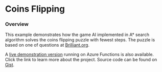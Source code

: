 # Coins Flipping

### Overview

This example demonstrates how the game AI implemented in A* search algorithm solves the coins flipping puzzle with fewest steps. The puzzle is based on one of questions at [Brilliant.org](https://brilliant.org/practice/flipping-pairs/?chapter=introduction-to-joy).

A [live demonstration version](https://rvhuang.github.io/livedemo/coinsflipping.html) running on Azure Functions is also available. Click the link to learn more about the project. Source code can be found on [Gist](https://gist.github.com/rvhuang/2a8ad172201124463bff07d027ef0feb).

